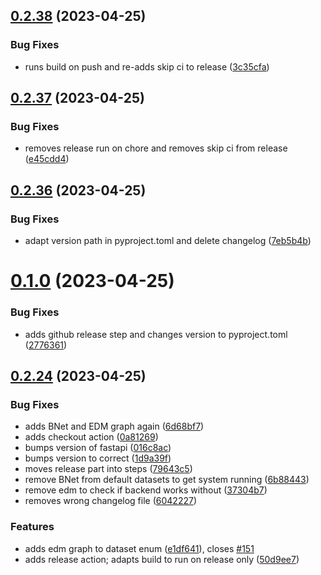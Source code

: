 ## [0.2.38](https://github.com/InTaVia/InTaVia-Backend/compare/v0.2.37...v0.2.38) (2023-04-25)


### Bug Fixes

* runs build on push and re-adds skip ci to release ([3c35cfa](https://github.com/InTaVia/InTaVia-Backend/commit/3c35cfa158e23f56ab91ddc5bfd52f6639f5e8a0))



## [0.2.37](https://github.com/InTaVia/InTaVia-Backend/compare/v0.2.36...v0.2.37) (2023-04-25)


### Bug Fixes

* removes release run on chore and removes skip ci from release ([e45cdd4](https://github.com/InTaVia/InTaVia-Backend/commit/e45cdd421b035afe39e349fd49537800105c370a))



## [0.2.36](https://github.com/InTaVia/InTaVia-Backend/compare/v0.1.0...v0.2.36) (2023-04-25)


### Bug Fixes

* adapt version path in pyproject.toml and delete changelog ([7eb5b4b](https://github.com/InTaVia/InTaVia-Backend/commit/7eb5b4bf0e3ad329b8ceec2e50e6669e334006c7))



# [0.1.0](https://github.com/InTaVia/InTaVia-Backend/compare/v0.2.24...v0.1.0) (2023-04-25)


### Bug Fixes

* adds github release step and changes version to pyproject.toml ([2776361](https://github.com/InTaVia/InTaVia-Backend/commit/27763610707b6bc4ff681a4a0fb8ca1562cd4389))



## [0.2.24](https://github.com/InTaVia/InTaVia-Backend/compare/v0.2.23...v0.2.24) (2023-04-25)


### Bug Fixes

* adds BNet and EDM graph again ([6d68bf7](https://github.com/InTaVia/InTaVia-Backend/commit/6d68bf7778c72eafe597c30ece2c13e52e8f03f4))
* adds checkout action ([0a81269](https://github.com/InTaVia/InTaVia-Backend/commit/0a81269fb1e4a21534f8c777be08f168b41f32b0))
* bumps version of fastapi ([016c8ac](https://github.com/InTaVia/InTaVia-Backend/commit/016c8ac740e03a84cc60ff2e10e57a8426c3750e))
* bumps version to correct ([1d9a39f](https://github.com/InTaVia/InTaVia-Backend/commit/1d9a39f0efae1be894b424d7edc8935ade169b31))
* moves release part into steps ([79643c5](https://github.com/InTaVia/InTaVia-Backend/commit/79643c51f498d8bd5ac52bb6e042a9ef7677bdca))
* remove BNet from default datasets to get system running ([6b88443](https://github.com/InTaVia/InTaVia-Backend/commit/6b884434dca575fb6558a5f003176634e946b1b2))
* remove edm to check if backend works without ([37304b7](https://github.com/InTaVia/InTaVia-Backend/commit/37304b776fe7463828e8f2a9179f0a6e35f0feaf))
* removes wrong changelog file ([6042227](https://github.com/InTaVia/InTaVia-Backend/commit/604222729e01e645928febe22d48a793e3c387bf))


### Features

* adds edm graph to dataset enum ([e1df641](https://github.com/InTaVia/InTaVia-Backend/commit/e1df6411509f5786a42a79333705652e17861994)), closes [#151](https://github.com/InTaVia/InTaVia-Backend/issues/151)
* adds release action; adapts build to run on release only ([50d9ee7](https://github.com/InTaVia/InTaVia-Backend/commit/50d9ee74a9fcc5659372f6c5eb2c2ba311213680))



